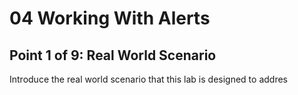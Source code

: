 # 04 Working With Alerts
## Point 1 of 9: Real World Scenario

Introduce the real world scenario that this lab is designed to addres